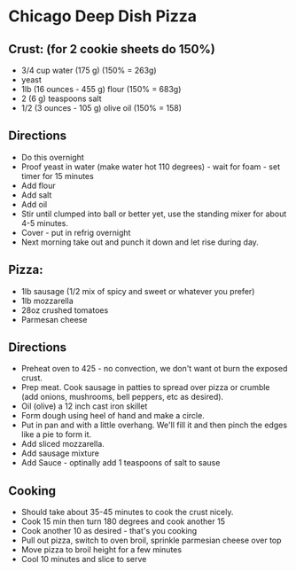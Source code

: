 # Chicago Deep Dish Pizza


## Crust:  (for 2 cookie sheets do 150%)

- 3/4 cup water (175 g) (150% = 263g)
- yeast
- 1lb (16 ounces - 455 g) flour  (150% = 683g)
- 2 (6 g) teaspoons salt
- 1/2 (3 ounces - 105 g) olive oil  (150% = 158)

## Directions

- Do this overnight
- Proof yeast in water (make water hot 110 degrees) - wait for foam - set timer for 15 minutes
- Add flour
- Add salt
- Add oil
- Stir until clumped into ball or better yet, use the standing mixer for about 4-5 minutes.
- Cover - put in refrig overnight
- Next morning take out and punch it down and let rise during day.

## Pizza:

- 1lb sausage (1/2 mix of spicy and sweet or whatever you prefer)
- 1lb mozzarella
- 28oz crushed tomatoes
- Parmesan cheese

## Directions

- Preheat oven to 425 - no convection, we don't want ot burn the exposed crust.
- Prep meat.  Cook sausage in patties to spread over pizza or crumble (add onions, mushrooms, bell peppers, etc as desired).
- Oil (olive) a 12 inch cast iron skillet
- Form dough using heel of hand and make a circle.
- Put in pan and with a little overhang.  We'll fill it and then pinch the edges like a pie to form it.
- Add sliced mozzarella.
- Add sausage mixture
- Add Sauce - optinally add 1 teaspoons of salt to sause

## Cooking

- Should take about 35-45 minutes to cook the crust nicely.
- Cook 15 min then turn 180 degrees and cook another 15
- Cook another 10 as desired - that's you cooking
- Pull out pizza, switch to oven broil, sprinkle parmesian cheese over top
- Move pizza to broil height for a few minutes
- Cool 10 minutes and slice to serve
